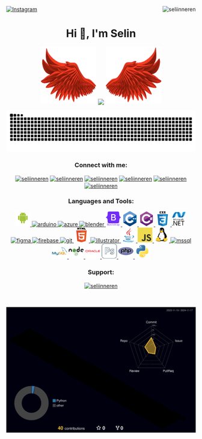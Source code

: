 <a align="left" href="https://instagram.com/seliinneren" target="blank"><img src="https://static.cdninstagram.com/rsrc.php/v3/yI/r/VsNE-OHk_8a.png" alt="Instagram" /></a>
<img align="right" src="https://komarev.com/ghpvc/?username=seliinneren&label=Profile%20views&color=0e75b6&style=flat" alt="seliinneren" /> 
<h1 align="center" >Hi 👋, I'm Selin</h1>
<p align="center">
  <img height="150" width="150" src="/assets/left_wing.webp"/>
  <img align="center" src="https://github-readme-streak-stats.herokuapp.com/?user=seliinneren&theme=youtube_dark&hide_border=true&background=FF5B5B00"/>
  <img height="150" width="150" src="/assets/right_wing.webp"/>
</p>
<div align="center">
	<img src="https://raw.githubusercontent.com/seliinneren/seliinneren/output/github-contribution-grid-snake-dark.svg" />
</div>
<h3 align="center" >Connect with me:</h3>
<p align="center" >
<a href="https://codepen.io/seliinneren" target="blank"><img align="center"  src="https://raw.githubusercontent.com/rahuldkjain/github-profile-readme-generator/master/src/images/icons/Social/codepen.svg" alt="seliinneren" height="30" width="40" /></a>
<a href="https://linkedin.com/in/seliinneren" target="blank"><img align="center" src="https://raw.githubusercontent.com/rahuldkjain/github-profile-readme-generator/master/src/images/icons/Social/linked-in-alt.svg" alt="seliinneren" height="30" width="40" /></a>
<a href="https://stackoverflow.com/users/seliinneren" target="blank"><img align="center" src="https://raw.githubusercontent.com/rahuldkjain/github-profile-readme-generator/master/src/images/icons/Social/stack-overflow.svg" alt="seliinneren" height="30" width="40" /></a>
<a href="https://fb.com/seliinneren" target="blank"><img align="center" src="https://raw.githubusercontent.com/rahuldkjain/github-profile-readme-generator/master/src/images/icons/Social/facebook.svg" alt="seliinneren" height="30" width="40" /></a>
<a href="https://instagram.com/seliinneren" target="blank"><img align="center"  src="https://raw.githubusercontent.com/rahuldkjain/github-profile-readme-generator/master/src/images/icons/Social/instagram.svg" alt="seliinneren" height="30" width="40" /></a>
<a href="https://dribbble.com/seliinneren" target="blank"><img align="center"  src="https://raw.githubusercontent.com/rahuldkjain/github-profile-readme-generator/master/src/images/icons/Social/dribbble.svg" alt="seliinneren" height="30" width="40" /></a>
</p>

<h3 align="center" >Languages and Tools:</h3>
<p align="center"> <a href="https://developer.android.com" target="_blank" rel="noreferrer"> <img src="https://raw.githubusercontent.com/devicons/devicon/master/icons/android/android-original-wordmark.svg" alt="android" width="40" height="40"/> </a> <a href="https://www.arduino.cc/" target="_blank" rel="noreferrer"> <img src="https://cdn.worldvectorlogo.com/logos/arduino-1.svg" alt="arduino" width="40" height="40"/> </a> <a href="https://azure.microsoft.com/en-in/" target="_blank" rel="noreferrer"> <img src="https://www.vectorlogo.zone/logos/microsoft_azure/microsoft_azure-icon.svg" alt="azure" width="40" height="40"/> </a> <a href="https://www.blender.org/" target="_blank" rel="noreferrer"> <img src="https://download.blender.org/branding/community/blender_community_badge_white.svg" alt="blender" width="40" height="40"/> </a> <a href="https://getbootstrap.com" target="_blank" rel="noreferrer"> <img src="https://raw.githubusercontent.com/devicons/devicon/master/icons/bootstrap/bootstrap-plain-wordmark.svg" alt="bootstrap" width="40" height="40"/> </a> <a href="https://www.w3schools.com/cpp/" target="_blank" rel="noreferrer"> <img src="https://raw.githubusercontent.com/devicons/devicon/master/icons/cplusplus/cplusplus-original.svg" alt="cplusplus" width="40" height="40"/> </a> <a href="https://www.w3schools.com/cs/" target="_blank" rel="noreferrer"> <img src="https://raw.githubusercontent.com/devicons/devicon/master/icons/csharp/csharp-original.svg" alt="csharp" width="40" height="40"/> </a> <a href="https://www.w3schools.com/css/" target="_blank" rel="noreferrer"> <img src="https://raw.githubusercontent.com/devicons/devicon/master/icons/css3/css3-original-wordmark.svg" alt="css3" width="40" height="40"/> </a> <a href="https://dotnet.microsoft.com/" target="_blank" rel="noreferrer"> <img src="https://raw.githubusercontent.com/devicons/devicon/master/icons/dot-net/dot-net-original-wordmark.svg" alt="dotnet" width="40" height="40"/> </a> <a href="https://www.figma.com/" target="_blank" rel="noreferrer"> <img src="https://www.vectorlogo.zone/logos/figma/figma-icon.svg" alt="figma" width="40" height="40"/> </a> <a href="https://firebase.google.com/" target="_blank" rel="noreferrer"> <img src="https://www.vectorlogo.zone/logos/firebase/firebase-icon.svg" alt="firebase" width="40" height="40"/> </a> <a href="https://git-scm.com/" target="_blank" rel="noreferrer"> <img src="https://www.vectorlogo.zone/logos/git-scm/git-scm-icon.svg" alt="git" width="40" height="40"/> </a> <a href="https://www.w3.org/html/" target="_blank" rel="noreferrer"> <img src="https://raw.githubusercontent.com/devicons/devicon/master/icons/html5/html5-original-wordmark.svg" alt="html5" width="40" height="40"/> </a> <a href="https://www.adobe.com/in/products/illustrator.html" target="_blank" rel="noreferrer"> <img src="https://www.vectorlogo.zone/logos/adobe_illustrator/adobe_illustrator-icon.svg" alt="illustrator" width="40" height="40"/> </a> <a href="https://www.java.com" target="_blank" rel="noreferrer"> <img src="https://raw.githubusercontent.com/devicons/devicon/master/icons/java/java-original.svg" alt="java" width="40" height="40"/> </a> <a href="https://developer.mozilla.org/en-US/docs/Web/JavaScript" target="_blank" rel="noreferrer"> <img src="https://raw.githubusercontent.com/devicons/devicon/master/icons/javascript/javascript-original.svg" alt="javascript" width="40" height="40"/> </a> <a href="https://www.linux.org/" target="_blank" rel="noreferrer"> <img src="https://raw.githubusercontent.com/devicons/devicon/master/icons/linux/linux-original.svg" alt="linux" width="40" height="40"/> </a> <a href="https://www.microsoft.com/en-us/sql-server" target="_blank" rel="noreferrer"> <img src="https://www.svgrepo.com/show/303229/microsoft-sql-server-logo.svg" alt="mssql" width="40" height="40"/> </a> <a href="https://www.mysql.com/" target="_blank" rel="noreferrer"> <img src="https://raw.githubusercontent.com/devicons/devicon/master/icons/mysql/mysql-original-wordmark.svg" alt="mysql" width="40" height="40"/> </a> <a href="https://nodejs.org" target="_blank" rel="noreferrer"> <img src="https://raw.githubusercontent.com/devicons/devicon/master/icons/nodejs/nodejs-original-wordmark.svg" alt="nodejs" width="40" height="40"/> </a> <a href="https://www.oracle.com/" target="_blank" rel="noreferrer"> <img src="https://raw.githubusercontent.com/devicons/devicon/master/icons/oracle/oracle-original.svg" alt="oracle" width="40" height="40"/> </a> <a href="https://www.photoshop.com/en" target="_blank" rel="noreferrer"> <img src="https://raw.githubusercontent.com/devicons/devicon/master/icons/photoshop/photoshop-line.svg" alt="photoshop" width="40" height="40"/> </a> <a href="https://www.php.net" target="_blank" rel="noreferrer"> <img src="https://raw.githubusercontent.com/devicons/devicon/master/icons/php/php-original.svg" alt="php" width="40" height="40"/> </a> <a href="https://www.python.org" target="_blank" rel="noreferrer"> <img src="https://raw.githubusercontent.com/devicons/devicon/master/icons/python/python-original.svg" alt="python" width="40" height="40"/> </a> </p>

<h3 align="center" >Support:</h3>
<p align="center" ><a href="https://www.buymeacoffee.com/seliinneren"> <img align="center" margin="50" src="https://cdn.buymeacoffee.com/buttons/v2/default-yellow.png" height="50" width="210" alt="seliinneren" /></a></p><br><br>


<div align="center">
	<img src="https://github.com/seliinneren/seliinneren/blob/main/profile-3d-contrib/profile-night-rainbow.svg" />
</div>
